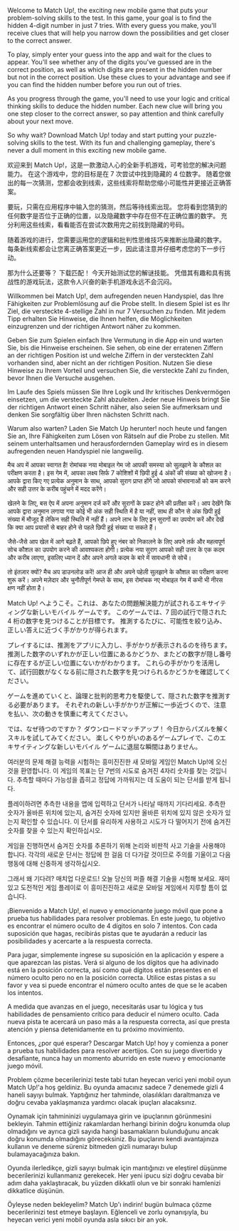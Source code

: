 Welcome to Match Up!, the exciting new mobile game that puts your problem-solving skills to the test. In this game, your goal is to find the hidden 4-digit number in just 7 tries. With every guess you make, you'll receive clues that will help you narrow down the possibilities and get closer to the correct answer.

To play, simply enter your guess into the app and wait for the clues to appear. You'll see whether any of the digits you've guessed are in the correct position, as well as which digits are present in the hidden number but not in the correct position. Use these clues to your advantage and see if you can find the hidden number before you run out of tries.

As you progress through the game, you'll need to use your logic and critical thinking skills to deduce the hidden number. Each new clue will bring you one step closer to the correct answer, so pay attention and think carefully about your next move.

So why wait? Download Match Up! today and start putting your puzzle-solving skills to the test. With its fun and challenging gameplay, there's never a dull moment in this exciting new mobile game.




欢迎来到 Match Up!，这是一款激动人心的全新手机游戏，可考验您的解决问题能力。 在这个游戏中，您的目标是在 7 次尝试中找到隐藏的 4 位数字。 随着您做出的每一次猜测，您都会收到线索，这些线索将帮助您缩小可能性并更接近正确答案。

要玩，只需在应用程序中输入您的猜测，然后等待线索出现。 您将看到您猜到的任何数字是否位于正确的位置，以及隐藏数字中存在但不在正确位置的数字。 充分利用这些线索，看看能否在尝试次数用完之前找到隐藏的号码。

随着游戏的进行，您需要运用您的逻辑和批判性思维技巧来推断出隐藏的数字。 每条新线索都会让您离正确答案更近一步，因此请注意并仔细考虑您的下一步行动。

那为什么还要等？ 下载匹配！ 今天开始测试您的解谜技能。 凭借其有趣和具有挑战性的游戏玩法，这款令人兴奋的新手机游戏永远不会沉闷。





Willkommen bei Match Up!, dem aufregenden neuen Handyspiel, das Ihre Fähigkeiten zur Problemlösung auf die Probe stellt. In diesem Spiel ist es Ihr Ziel, die versteckte 4-stellige Zahl in nur 7 Versuchen zu finden. Mit jedem Tipp erhalten Sie Hinweise, die Ihnen helfen, die Möglichkeiten einzugrenzen und der richtigen Antwort näher zu kommen.

Geben Sie zum Spielen einfach Ihre Vermutung in die App ein und warten Sie, bis die Hinweise erscheinen. Sie sehen, ob eine der erratenen Ziffern an der richtigen Position ist und welche Ziffern in der versteckten Zahl vorhanden sind, aber nicht an der richtigen Position. Nutzen Sie diese Hinweise zu Ihrem Vorteil und versuchen Sie, die versteckte Zahl zu finden, bevor Ihnen die Versuche ausgehen.

Im Laufe des Spiels müssen Sie Ihre Logik und Ihr kritisches Denkvermögen einsetzen, um die versteckte Zahl abzuleiten. Jeder neue Hinweis bringt Sie der richtigen Antwort einen Schritt näher, also seien Sie aufmerksam und denken Sie sorgfältig über Ihren nächsten Schritt nach.

Warum also warten? Laden Sie Match Up herunter! noch heute und fangen Sie an, Ihre Fähigkeiten zum Lösen von Rätseln auf die Probe zu stellen. Mit seinem unterhaltsamen und herausfordernden Gameplay wird es in diesem aufregenden neuen Handyspiel nie langweilig.





मैच अप में आपका स्वागत है! रोमांचक नया मोबाइल गेम जो आपकी समस्या को सुलझाने के कौशल का परीक्षण करता है। इस गेम में, आपका लक्ष्य सिर्फ 7 कोशिशों में छिपी हुई 4 अंकों की संख्या को खोजना है। आपके द्वारा किए गए प्रत्येक अनुमान के साथ, आपको सुराग प्राप्त होंगे जो आपको संभावनाओं को कम करने और सही उत्तर के करीब पहुंचने में मदद करेंगे।

खेलने के लिए, बस ऐप में अपना अनुमान दर्ज करें और सुरागों के प्रकट होने की प्रतीक्षा करें। आप देखेंगे कि आपके द्वारा अनुमान लगाया गया कोई भी अंक सही स्थिति में है या नहीं, साथ ही कौन से अंक छिपी हुई संख्या में मौजूद हैं लेकिन सही स्थिति में नहीं हैं। अपने लाभ के लिए इन सुरागों का उपयोग करें और देखें कि क्या आप प्रयासों से बाहर होने से पहले छिपी हुई संख्या पा सकते हैं।

जैसे-जैसे आप खेल में आगे बढ़ते हैं, आपको छिपे हुए नंबर को निकालने के लिए अपने तर्क और महत्वपूर्ण सोच कौशल का उपयोग करने की आवश्यकता होगी। प्रत्येक नया सुराग आपको सही उत्तर के एक कदम और करीब लाएगा, इसलिए ध्यान दें और अपने अगले कदम के बारे में सावधानी से सोचें।

तो इंतज़ार क्यों? मैच अप डाउनलोड करें! आज ही और अपने पहेली सुलझाने के कौशल का परीक्षण करना शुरू करें। अपने मज़ेदार और चुनौतीपूर्ण गेमप्ले के साथ, इस रोमांचक नए मोबाइल गेम में कभी भी नीरस क्षण नहीं होता है।






Match Up! へようこそ。これは、あなたの問題解決能力が試されるエキサイティングな新しいモバイル ゲームです。 このゲームでは、7 回の試行で隠された 4 桁の数字を見つけることが目標です。 推測するたびに、可能性を絞り込み、正しい答えに近づく手がかりが得られます。

プレイするには、推測をアプリに入力し、手がかりが表示されるのを待ちます。 推測した数字のいずれかが正しい位置にあるかどうか、またどの数字が隠し番号に存在するが正しい位置にないかがわかります。 これらの手がかりを活用して、試行回数がなくなる前に隠された数字を見つけられるかどうかを確認してください。

ゲームを進めていくと、論理と批判的思考力を駆使して、隠された数字を推測する必要があります。 それぞれの新しい手がかりが正解に一歩近づくので、注意を払い、次の動きを慎重に考えてください。

では、なぜ待つのですか？ ダウンロードマッチアップ！ 今日からパズルを解くスキルを試してみてください。 楽しくやりがいのあるゲームプレイで、このエキサイティングな新しいモバイル ゲームに退屈な瞬間はありません。





여러분의 문제 해결 능력을 시험하는 흥미진진한 새 모바일 게임인 Match Up!에 오신 것을 환영합니다. 이 게임의 목표는 단 7번의 시도로 숨겨진 4자리 숫자를 찾는 것입니다. 추측할 때마다 가능성을 좁히고 정답에 가까워지는 데 도움이 되는 단서를 받게 됩니다.

플레이하려면 추측한 내용을 앱에 입력하고 단서가 나타날 때까지 기다리세요. 추측한 숫자가 올바른 위치에 있는지, 숨겨진 숫자에 있지만 올바른 위치에 있지 않은 숫자가 있는지 확인할 수 있습니다. 이 단서를 유리하게 사용하고 시도가 다 떨어지기 전에 숨겨진 숫자를 찾을 수 있는지 확인하십시오.

게임을 진행하면서 숨겨진 숫자를 추론하기 위해 논리와 비판적 사고 기술을 사용해야 합니다. 각각의 새로운 단서는 정답에 한 걸음 더 다가갈 것이므로 주의를 기울이고 다음 행동에 대해 신중하게 생각하십시오.

그래서 왜 기다려? 매치업 다운로드! 오늘 당신의 퍼즐 해결 기술을 시험해 보세요. 재미있고 도전적인 게임 플레이로 이 흥미진진하고 새로운 모바일 게임에서 지루할 틈이 없습니다.




¡Bienvenido a Match Up!, el nuevo y emocionante juego móvil que pone a prueba tus habilidades para resolver problemas. En este juego, tu objetivo es encontrar el número oculto de 4 dígitos en solo 7 intentos. Con cada suposición que hagas, recibirás pistas que te ayudarán a reducir las posibilidades y acercarte a la respuesta correcta.

Para jugar, simplemente ingrese su suposición en la aplicación y espere a que aparezcan las pistas. Verá si alguno de los dígitos que ha adivinado está en la posición correcta, así como qué dígitos están presentes en el número oculto pero no en la posición correcta. Utilice estas pistas a su favor y vea si puede encontrar el número oculto antes de que se le acaben los intentos.

A medida que avanzas en el juego, necesitarás usar tu lógica y tus habilidades de pensamiento crítico para deducir el número oculto. Cada nueva pista te acercará un paso más a la respuesta correcta, así que presta atención y piensa detenidamente en tu próximo movimiento.

Entonces, ¿por qué esperar? Descargar Match Up! hoy y comienza a poner a prueba tus habilidades para resolver acertijos. Con su juego divertido y desafiante, nunca hay un momento aburrido en este nuevo y emocionante juego móvil.






Problem çözme becerilerinizi teste tabi tutan heyecan verici yeni mobil oyun Match Up!'a hoş geldiniz. Bu oyunda amacınız sadece 7 denemede gizli 4 haneli sayıyı bulmak. Yaptığınız her tahminde, olasılıkları daraltmanıza ve doğru cevaba yaklaşmanıza yardımcı olacak ipuçları alacaksınız.

Oynamak için tahmininizi uygulamaya girin ve ipuçlarının görünmesini bekleyin. Tahmin ettiğiniz rakamlardan herhangi birinin doğru konumda olup olmadığını ve ayrıca gizli sayıda hangi basamakların bulunduğunu ancak doğru konumda olmadığını göreceksiniz. Bu ipuçlarını kendi avantajınıza kullanın ve deneme süreniz bitmeden gizli numarayı bulup bulamayacağınıza bakın.

Oyunda ilerledikçe, gizli sayıyı bulmak için mantığınızı ve eleştirel düşünme becerilerinizi kullanmanız gerekecek. Her yeni ipucu sizi doğru cevaba bir adım daha yaklaştıracak, bu yüzden dikkatli olun ve bir sonraki hamlenizi dikkatlice düşünün.

Öyleyse neden bekleyelim? Match Up'ı indirin! bugün bulmaca çözme becerilerinizi test etmeye başlayın. Eğlenceli ve zorlu oynanışıyla, bu heyecan verici yeni mobil oyunda asla sıkıcı bir an yok.
